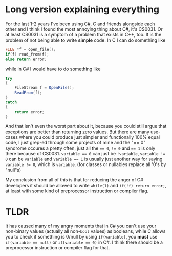 # Long version explaining everything
For the last 1-2 years I've been using C#, C and friends alongside
each other and I think I found the most annoying thing about C#, it's
CS0031. Or at least CS0031 is a symptom of a problem that exists in
C++, too. It is the problem of not being able to write **simple**
code. In C I can do something like
```c
FILE *f = open_file();
if(f) read_from(f);
else return error;
```
while in C# I would have to do something like
```cs
try
{
    FileStream f = OpenFile();
    ReadFrom(f);
}
catch
{
    return error;
}
```
And that isn't even the worst part about it, because you could still
argue that exceptions are better than returning zero values. But there
are many use-cases where you could produce just simpler and
functionally 100% equal code, I just grep-ed through some projects of
mine and the "== 0" syndrome occures a pretty often, just all the
`== 0`, `!= 0` and `== 1` is only there because of CS0031.
`variable == 0` can just be `!variable`, `variable != 0` can be
`variable` and `variable == 1` is usually just another way for saying
`variable != 0`, which is `variable`. (for classes or nullables
replace all '0's by "null"s)  

My conclusion from all of this is that for reducing the anger of C#
developers it should be allowed to write `while(1)` and
`if(!f) return error;`, at least with some kind of preprocessor
instruction or compiler flag.

# TLDR
It has caused many of my angry moments that in C# you can't use your
non-binary values (actually all non-`bool` values) as booleans, while
C allows you to check if something is 0/null by using `if(variable)`,
you **must** use `if(variable == null)` or `if(variable == 0)` in C#.
I think there should be a preprocessor instruction or compiler flag
for that.